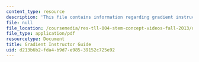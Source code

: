 ```yaml
---
content_type: resource
description: 'This file contains information regarding gradient instructor guide. '
file: null
file_location: /coursemedia/res-tll-004-stem-concept-videos-fall-2013/d213b6b2fda4b9d7e98539152c725e92_MITRES_TLL-004F13_GrdGuide.pdf
file_type: application/pdf
resourcetype: Document
title: Gradient Instructor Guide
uid: d213b6b2-fda4-b9d7-e985-39152c725e92
---
```

